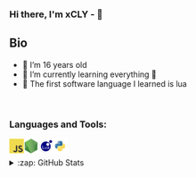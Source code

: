 ### Hi there, I'm xCLY - 👋


## Bio

- 🔭 I’m 16 years old
- 🌱 I’m currently learning everything 🤣
- 👯 The first software language I learned is lua



<br />

### Languages and Tools:

<img align="left" alt="JavaScript" width="26px" src="https://raw.githubusercontent.com/github/explore/80688e429a7d4ef2fca1e82350fe8e3517d3494d/topics/javascript/javascript.png" />
<img align="left" alt="Node.js" width="26px" src="https://raw.githubusercontent.com/github/explore/80688e429a7d4ef2fca1e82350fe8e3517d3494d/topics/nodejs/nodejs.png" />
<img align="left" alt="Lua" width="26px" src="https://raw.githubusercontent.com/github/explore/master/topics/lua/lua.png" />
<img align="left" alt="Python" width="26px" src="https://raw.githubusercontent.com/github/explore/master/topics/python/python.png" />
<br />
<br />


<details>
  <summary>:zap: GitHub Stats</summary>

  <img align="left" alt="Allaj" src="https://github-readme-stats.vercel.app/api?username=realstring&&show_icons=true&title_color=ffffff&icon_color=bb2acf&text_color=daf7dc&bg_color=151515" />

</details>
